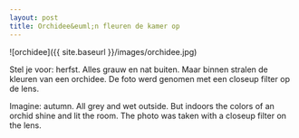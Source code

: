 ```yaml
---
layout: post
title: Orchidee&euml;n fleuren de kamer op
---
```


![orchidee]({{ site.baseurl }}/images/orchidee.jpg)


Stel je voor: herfst. Alles grauw en nat buiten. Maar binnen stralen de kleuren van een orchidee.
De foto werd genomen met een closeup filter op de lens.

Imagine: autumn. All grey and wet outside. But indoors the colors of an orchid shine and lit the room. The photo was taken with a closeup filter on the lens.


